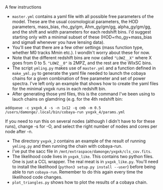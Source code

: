 A few instructions

- `master.yml` contains a yaml file with all possible free parameters of the model.
These are the usual cosmological parameters, the HOD parameters, mass_bias, rho_gy/gm,
Ahm_gy/gm/gg, alpha_gy/gm/gg, and the shift and width parameters for each redshift bins.
I'd suggest starting only with a minimal subset of these (HOD+rho_gy+mass_bias and sigma8
whenever you have lensing data).
- You'll see that there are a few other settings (mass function type, whether M0 tracks Mmin etc.).
I wondln't worry about these for now.
- Note that the different redshift bins are now called `"LOWZ__X"` where X goes from 0 to 5.
`"LOWZ__0"` is 2MPZ, and the rest are the WIxSC bins.
- The script `ymling.py` makes use of `master.yml` and a function defined in `make_yml.py`
to generate the yaml file needed to launch the cobaya chains for a given combination of
free parameter and set of power spectra. I've left only an example that shows how to create
 the yaml files for the minimal yxgxk runs in each redshift bin.
- After generating those yml files, this is the command I've been using to lauch chains on
glamdring (e.g. for the 4th redshift bin:
```
addqueue -c yxgxk_4 -s -n 1x12 -q cmb -m 0.5 /users/damonge/.local/bin/cobaya-run yxgxk_4/params.yml
```
If you need to run this on several nodes (although I didn't have to for these runs), change -s for -O,
and select the right number of nodes and cores per node after -n.
- The directory `yxgxk_2` contains an example of the result of running `ymling.py` and then running
the chain with cobaya-run.
- I've put the sacc file in `/mnt/extraspace/damonge/yxgxk/cls_cov.fits`.
- The likelihood code lives in `yxgxk_like`. This contains two python files. One is just a CCL wrapper.
 The real meat is in `yxgxk_like.py`. You'll need to install the likelihood (`python3 setup.py install --user`)
 before being able to run `cobaya-run`. Remember to do this again every time the likelihood code changes.
- `plot_triangles.py` shows how to plot the results of a cobaya chain.
